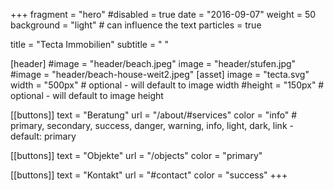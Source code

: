 +++
fragment = "hero"
#disabled = true
date = "2016-09-07"
weight = 50
background = "light" # can influence the text <colgroup></colgroup>
particles = true

title = "Tecta Immobilien"
subtitle = " "

[header]
  #image = "header/beach.jpeg"
  image = "header/stufen.jpg"
  #image = "header/beach-house-weit2.jpeg"
[asset]
  image = "tecta.svg"
  width = "500px" # optional - will default to image width
  #height = "150px" # optional - will default to image height

[[buttons]]
  text = "Beratung"
  url = "/about/#services"
  color = "info" # primary, secondary, success, danger, warning, info, light, dark, link - default: primary

[[buttons]]
  text = "Objekte"
  url = "/objects"
  color = "primary"

[[buttons]]
  text = "Kontakt"
  url = "#contact"
  color = "success"
+++